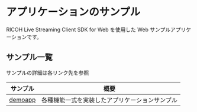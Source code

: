 # アプリケーションのサンプル

RICOH Live Streaming Client SDK for Web を使用した Web サンプルアプリケーションです。

## サンプル一覧
サンプルの詳細は各リンク先を参照

| サンプル                   | 概要                                            | 
| -------------------------- | --------------------------------------------  | 
| [demoapp](./demoapp)         | 各種機能一式を実装したアプリケーションサンプル  |